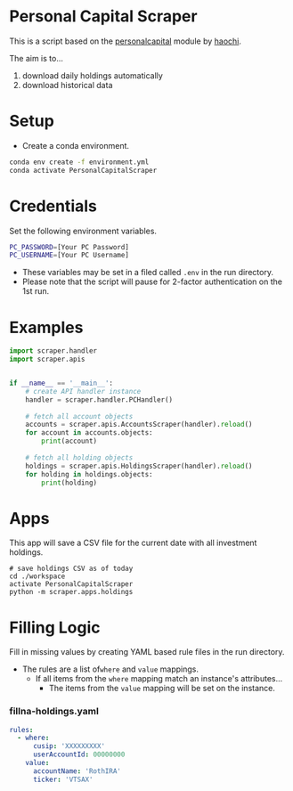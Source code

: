 Personal Capital Scraper
========================

This is a script based on the [personalcapital] module by [haochi].

The aim is to...

  1) download daily holdings automatically
  2) download historical data

Setup
=====

* Create a conda environment.

```bash
conda env create -f environment.yml
conda activate PersonalCapitalScraper
```

Credentials
===========

Set the following environment variables.

```bash
PC_PASSWORD=[Your PC Password]
PC_USERNAME=[Your PC Username]
```

- These variables may be set in a filed called `.env` in the run directory.
- Please note that the script will pause for 2-factor authentication on the 1st run.

Examples
========

```python
import scraper.handler
import scraper.apis


if __name__ == '__main__':
    # create API handler instance
    handler = scraper.handler.PCHandler()
    
    # fetch all account objects
    accounts = scraper.apis.AccountsScraper(handler).reload()
    for account in accounts.objects:
        print(account)
    
    # fetch all holding objects
    holdings = scraper.apis.HoldingsScraper(handler).reload()
    for holding in holdings.objects:
        print(holding)
```

Apps
====

This app will save a CSV file for the current date with all investment holdings.

```
# save holdings CSV as of today
cd ./workspace
activate PersonalCapitalScraper
python -m scraper.apps.holdings
```

Filling Logic
=============

Fill in missing values by creating YAML based rule files in the run directory.

- The rules are a list of`where` and `value` mappings.
    - If all items from the `where` mapping match an instance's attributes...
        - The items from the `value` mapping will be set on the instance.

### fillna-holdings.yaml

```yaml
rules:
  - where:
      cusip: 'XXXXXXXXX'
      userAccountId: 00000000
    value:
      accountName: 'RothIRA'
      ticker: 'VTSAX'
```

[haochi]: https://github.com/haochi
[personalcapital]: https://github.com/haochi/personalcapital
